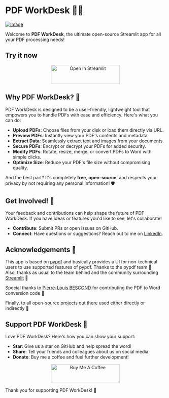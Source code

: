 # PDF WorkDesk 📄✨
[![image](https://github.com/SiddhantSadangi/pdf-workdesk/assets/41324509/862ccb36-b616-4f09-a1cb-593ea1edbf4c)](https://pdfworkdesk.streamlit.app/)

Welcome to **PDF WorkDesk**, the ultimate open-source Streamlit app for all your PDF processing needs! 

## Try it now
<p align="center">
    <a href="https://pdfworkdesk.streamlit.app/" target="_blank"><img src="https://static.streamlit.io/badges/streamlit_badge_black_white.svg" alt="Open in Streamlit" style="height: 60px !important;width: 217px !important;">
    </a>
</p>

## Why PDF WorkDesk? 🚀
PDF WorkDesk is designed to be a user-friendly, lightweight tool that empowers you to handle PDFs with ease and efficiency. Here's what you can do:

- **Upload PDFs**: Choose files from your disk or load them directly via URL.
- **Preview PDFs**: Instantly view your PDF's contents and metadata.
- **Extract Data**: Seamlessly extract text and images from your documents.
- **Secure PDFs**: Encrypt or decrypt your PDFs for added security.
- **Modify PDFs**: Rotate, resize, merge, or convert PDFs to Word with simple clicks.
- **Optimize Size**: Reduce your PDF's file size without compromising quality.

And the best part? It's completely **free**, **open-source**, and respects your privacy by not requiring any personal information! 🛡️

## Get Involved! 🤝
Your feedback and contributions can help shape the future of PDF WorkDesk. If you have ideas or features you'd like to see, let's collaborate!

- **Contribute**: Submit PRs or open issues on GitHub.
- **Connect**: Have questions or suggestions? Reach out to me on [LinkedIn](https://linkedin.com/in/siddhantsadangi).

## Acknowledgements 🤗
This app is based on [pypdf](https://github.com/py-pdf/pypdf) and basically provides a UI for non-technical users to use supported features of pypdf. Thanks to the pypdf team 🫶  
Also, thanks as usual to the team behind and the community surrounding [Streamlit](https://streamlit.io/) 🎈  

Special thanks to [Pierre-Louis BESCOND](https://github.com/pierrelouisbescond) for contributing the PDF to Word conversion code 🙏

Finally, to all open-source projects out there used either directly or indirectly 🙇  

## Support PDF WorkDesk 💖
Love PDF WorkDesk? Here's how you can show your support:

- **Star**: Give us a star on GitHub and help spread the word!
- **Share**: Tell your friends and colleagues about us on social media.
- **Donate**: Buy me a coffee and fuel further development!

<p align="center">
    <a href="https://www.buymeacoffee.com/siddhantsadangi" target="_blank"><img src="https://cdn.buymeacoffee.com/buttons/v2/default-yellow.png" alt="Buy Me A Coffee" style="height: 60px !important;width: 217px !important;">
    </a>
</p>

Thank you for supporting PDF WorkDesk! 🤗
